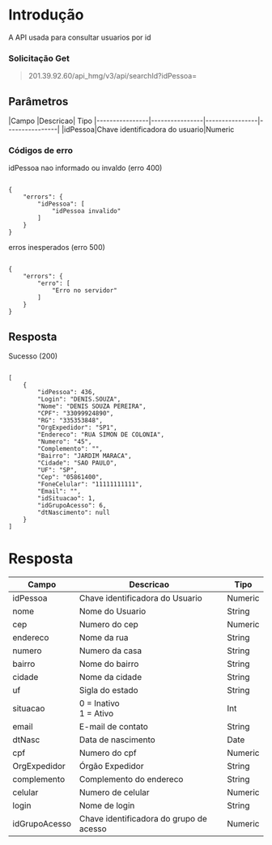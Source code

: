 
# Introdução

A API usada para consultar usuarios por id

### Solicitação Get
> 201.39.92.60/api_hmg/v3/api/searchId?idPessoa=
  

## Parâmetros

|Campo |Descricao| Tipo
|----------------|----------------|----------------|----------------|
|idPessoa|Chave identificadora do usuario|Numeric

### Códigos de erro

  idPessoa nao informado ou invaldo (erro 400)

```JS

{
    "errors": {
        "idPessoa": [
            "idPessoa invalido"
        ]
    }
}
```
erros inesperados (erro 500)
```JS

{
    "errors": {
        "erro": [
            "Erro no servidor"
        ]
    }
}

```

## Resposta

  

Sucesso (200)

```JS

[
    {
        "idPessoa": 436,
        "Login": "DENIS.SOUZA",
        "Nome": "DENIS SOUZA PEREIRA",
        "CPF": "33099924890",
        "RG": "335353848",
        "OrgExpedidor": "SP1",
        "Endereco": "RUA SIMON DE COLONIA",
        "Numero": "45",
        "Complemento": "",
        "Bairro": "JARDIM MARACA",
        "Cidade": "SAO PAULO",
        "UF": "SP",
        "Cep": "05861400",
        "FoneCelular": "11111111111",
        "Email": "",
        "idSituacao": 1,
        "idGrupoAcesso": 6,
        "dtNascimento": null
    }
]

```

# Resposta
|Campo |Descricao| Tipo
|----------------|----------------|----------------|
|idPessoa|Chave identificadora do Usuario|Numeric|required
|nome|Nome do Usuario|String|required
|cep|Numero do cep|Numeric|require
|endereco|Nome da rua|String|required
|numero|Numero da casa | String|reuired
|bairro|Nome do bairro|String|require
|cidade|Nome da cidade|String|required
|uf|Sigla do estado|String|required
|situacao|0 = Inativo<br>1 = Ativo|Int|required|
|email|E-mail de contato|String
|dtNasc|Data de nascimento|Date
|cpf|Numero do cpf|Numeric|required|
|OrgExpedidor|Órgão Expedidor|String
|complemento|Complemento do endereco|String
|celular|Numero de celular|Numeric
|login|Nome de login|String|required
|idGrupoAcesso|Chave identificadora do grupo de acesso|Numeric|required|
